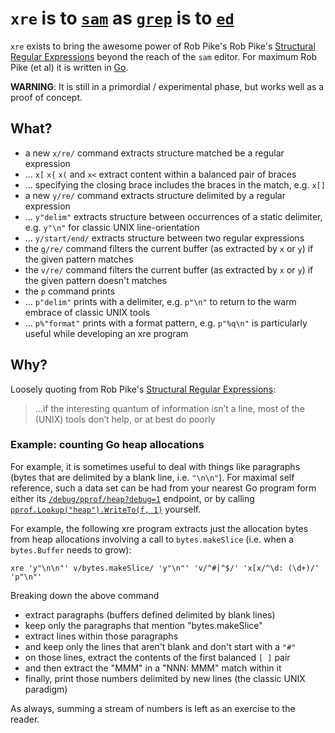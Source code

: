 # `xre` is to [`sam`][sam] as [`grep`][grep] is to [`ed`][ed]

`xre` exists to bring the awesome power of Rob Pike's Rob Pike's [Structural
Regular Expressions][seregexp] beyond the reach of the `sam` editor. For
maximum Rob Pike (et al) it is written in [Go][go].

**WARNING**: It is still in a primordial / experimental phase, but works well as a proof of concept.

## What?

- a new `x/re/` command extracts structure matched be a regular expression
- ... `x[` `x{` `x(` and `x<` extract content within a balanced pair of braces
- ... specifying the closing brace includes the braces in the match, e.g. `x[]`
- a new `y/re/` command extracts structure delimited by a regular expression
- ... `y"delim"` extracts structure between occurrences of a static delimiter, e.g. `y"\n"` for classic UNIX line-orientation
- ... `y/start/end/` extracts structure between two regular expressions
- the `g/re/` command filters the current buffer (as extracted by `x` or `y`) if the given pattern matches
- the `v/re/` command filters the current buffer (as extracted by `x` or `y`) if the given pattern doesn't matches
- the `p` command prints
- ... `p"delim"` prints with a delimiter, e.g. `p"\n"` to return to the warm embrace of classic UNIX tools
- ... `p%"format"` prints with a format pattern, e.g. `p"%q\n"` is particularly useful while developing an xre program

## Why?

Loosely quoting from Rob Pike's [Structural Regular Expressions][seregexp]:

> ...if the interesting quantum of information isn’t a line, most of the (UNIX) tools don’t help, or at best do poorly

### Example: counting Go heap allocations

For example, it is sometimes useful to deal with things like paragraphs (bytes
that are delimited by a blank line, i.e. `"\n\n"`). For maximal self reference,
such a data set can be had from your nearest Go program form either its
[`/debug/pprof/heap?debug=1`][httpPprof] endpoint, or by calling
[`pprof.Lookup("heap").WriteTo(f, 1)`][runtimePprof] yourself.

For example, the following xre program extracts just the allocation bytes from
heap allocations involving a call to `bytes.makeSlice` (i.e. when a
`bytes.Buffer` needs to grow):

```
xre 'y"\n\n"' v/bytes.makeSlice/ 'y"\n"' 'v/^#|^$/' 'x[x/^\d: (\d+)/' 'p"\n"'
```

Breaking down the above command
- extract paragraphs (buffers defined delimited by blank lines)
- keep only the paragraphs that mention "bytes.makeSlice"
- extract lines within those paragraphs
- and keep only the lines that aren't blank and don't start with a `"#"`
- on those lines, extract the contents of the first balanced `[ ]` pair
- and then extract the "MMM" in a "NNN: MMM" match within it
- finally, print those numbers delimited by new lines (the classic UNIX paradigm)

As always, summing a stream of numbers is left as an exercise to the reader.

[sam]: https://en.wikipedia.org/wiki/Sam_(text_editor)
[grep]: https://en.wikipedia.org/wiki/Grep
[ed]: https://en.wikipedia.org/wiki/Ed_(text_editor)
[seregexp]: http://doc.cat-v.org/bell_labs/structural_regexps/se.pdf
[go]: http://golang.org/
[runtimePprof]: https://golang.org/pkg/runtime/pprof
[httpPprof]: https://golang.org/pkg/net/http/pprof/
